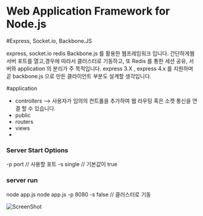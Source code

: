 # Web Application Framework for Node.js
#Express, Socket.io, Backbone.JS

 express, socket.io redis Backbone.js 를 활용한 웹프레임워크 입니다.
간단하게웹서버 포트를 열고,경우에 따라서 클러스터로 기동하고, 
또 Redis 를 통한 세션 공유, 서버와 application 의 분리가 주 목적입니다.
express 3.X , express 4.x 를 지원하며 
곧 backbone.js 으로 만든 클라이언트 부분도 설계할 생각입니다.

#application
 - controllers --> 사용자가 임의의 컨트롤을 추가하여 웹 라우팅 혹은 소켓 통신을 연결 할 수 있습니다.
 - public
 - routers
 - views 
 - 



### Server Start Options ###
-p port    // 사용할 포트 
-s single  // 기본값이 true


### server run ###
node app.js
node app.js -p 8080  -s false // 클러스터로 기동

![ScreenShot](http://lh6.googleusercontent.com/-qTrWfObXxe4/U9W8oOQq36I/AAAAAAAAAFQ/yBP31n3WnX8/w720-h556-no/Cluster+Chart+-+New+Page.jpeg)
